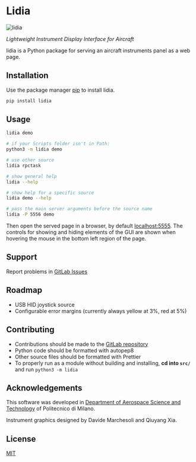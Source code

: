 # Lidia

![lidia](https://img.shields.io/pypi/v/lidia)

_Lightweight Instrument Display Interface for Aircraft_

lidia is a Python package for serving an aircraft instruments panel as a web page.

## Installation

Use the package manager [pip](https://pip.pypa.io/en/stable/) to install lidia.

```bash
pip install lidia
```

## Usage

```bash
lidia demo

# if your Scripts folder isn't in Path:
python3 -m lidia demo

# use other source
lidia rpctask

# show general help
lidia --help

# show help for a specific source
lidia demo --help

# pass the main server arguments before the source name
lidia -P 5556 demo
```

Then open the served page in a browser, by default [localhost:5555](http://localhost:5555).
The controls for showing and hiding elements of the GUI are shown when hovering the mouse in the bottom left region of the page.

<!-- TODO: visuals
- demo GIF with moving parts
- static screenshot with elements explained -->

## Support

Report problems in [GitLab Issues](https://gitlab.com/Maarrk/lidia/-/issues)

## Roadmap

- USB HID joystick source
- Configurable error margins (currently always yellow at 3%, red at 5%)

## Contributing

- Contributions should be made to the [GitLab repository](https://gitlab.com/Maarrk/lidia)
- Python code should be formatted with autopep8
- Other source files should be formatted with Prettier
- To properly run as a module without building and installing, **cd into `src/`** and run `python3 -m lidia`

## Acknowledgements

This software was developed in [Department of Aerospace Science and Technology](https://www.aero.polimi.it/) of Politecnico di Milano.

Instrument graphics designed by Davide Marchesoli and Qiuyang Xia.

## License

[MIT](https://choosealicense.com/licenses/mit/)
